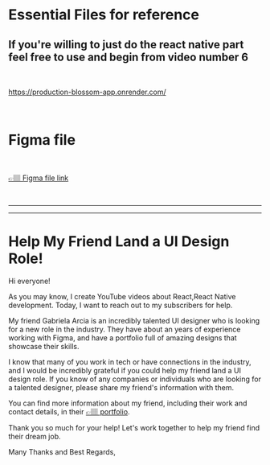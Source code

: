 # Essential Files for reference


## If you're willing to just do the react native part feel free to use and begin from video number 6

<br>


https://production-blossom-app.onrender.com/

<br>


# Figma file
<br>


[👉🏽 Figma file link](https://www.figma.com/file/890cxi0KsiVwVGYfIIfuYp/React-Native---Blossom-App?node-id=0%3A1&t=1yrUH5aqqE5lINEM-1)

<br>

---





---

# Help My Friend Land a UI Design Role!
Hi everyone!

As you may know, I create YouTube videos about React,React Native development. Today, I want to reach out to my subscribers for help.

My friend Gabriela Arcia is an incredibly talented UI designer who is looking for a new role in the industry. They have about an years of experience working with Figma, and have a portfolio full of amazing designs that showcase their skills.

I know that many of you work in tech or have connections in the industry, and I would be incredibly grateful if you could help my friend land a UI design role. If you know of any companies or individuals who are looking for a talented designer, please share my friend's information with them.

You can find more information about my friend, including their work and contact details, in their [👉🏽 portfolio](https://andreinaarcia.com/).

Thank you so much for your help! Let's work together to help my friend find their dream job.

Many Thanks and Best Regards,



